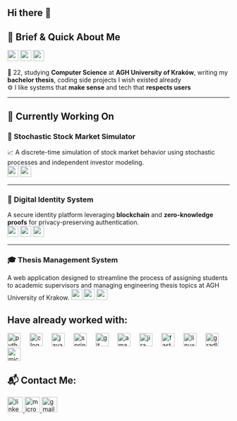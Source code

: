 ## Hi there 👋

## 👋 Brief & Quick About Me

<img src="https://img.shields.io/badge/AGE-22-blueviolet?style=for-the-badge" height="25"/>
<img src="https://img.shields.io/badge/Field-Computer%20Science-3776AB?style=for-the-badge&logo=graduation-cap&logoColor=white" height="25"/>
<img src="https://img.shields.io/badge/University-AGH%20Krak%C3%B3w-darkgreen?style=for-the-badge" height="25"/>

🧠 22, studying **Computer Science** at **AGH University of Kraków**, writing my **bachelor thesis**, coding side projects I wish existed already  
⚙️ I like systems that **make sense** and tech that **respects users**

---


<!--
**jkaleba/jkaleba** is a ✨ _special_ ✨ repository because its `README.md` (this file) appears on your GitHub profile.

Here are some ideas to get you started:

- 🔭 I’m currently working on ...
- 🌱 I’m currently learning ...
- 👯 I’m looking to collaborate on ...
- 🤔 I’m looking for help with ...
- 💬 Ask me about ...
- 📫 How to reach me: ...
- 😄 Pronouns: ...
- ⚡ Fun fact: ...
-->

## 🚧 Currently Working On

### 🧠 Stochastic Stock Market Simulator  
📈 A discrete-time simulation of stock market behavior using stochastic processes and independent investor modeling.  
<img src="https://img.shields.io/badge/Finance-Simulation-blue?style=for-the-badge&logo=chartdotjs&logoColor=white" height="25"/>
<img src="https://img.shields.io/badge/Python-Modeling-3776AB?style=for-the-badge&logo=python&logoColor=white" height="25"/>

---

### 🔐 Digital Identity System  
A secure identity platform leveraging **blockchain** and **zero-knowledge proofs** for privacy-preserving authentication.  
<img src="https://img.shields.io/badge/Blockchain-Security-121212?style=for-the-badge&logo=blockchaindotcom&logoColor=white" height="25"/>
<img src="https://img.shields.io/badge/Zero--Knowledge-Proofs-6A1B9A?style=for-the-badge" height="25"/>
<img src="https://img.shields.io/badge/Decentralized-Identity-2E7D32?style=for-the-badge&logo=ipfs&logoColor=white" height="25"/>

---

### 🎓 Thesis Management System
A web application designed to streamline the process of assigning students to academic supervisors and managing engineering thesis topics at AGH University of Krakow.
<img src="https://img.shields.io/badge/Kotlin-Backend-7f52ff?style=for-the-badge&logo=kotlin&logoColor=white" height="25" />
<img src="https://img.shields.io/badge/PostgreSQL-Database-336791?style=for-the-badge&logo=postgresql&logoColor=white" height="25" />
<img src="https://img.shields.io/badge/Docker-Containerized-2496ED?style=for-the-badge&logo=docker&logoColor=white" height="25" />

<div align="center">
</div>

## Have already worked with:
<div align="left">
  <img src="https://cdn.jsdelivr.net/gh/devicons/devicon/icons/python/python-original.svg" height="30" alt="python logo"  />
  <img width="12" />
  <img src="https://cdn.jsdelivr.net/gh/devicons/devicon/icons/c/c-original.svg" height="30" alt="c logo"  />
  <img width="12" />
  <img src="https://cdn.jsdelivr.net/gh/devicons/devicon/icons/java/java-original.svg" height="30" alt="java logo"  />
  <img width="12" />
  <img src="https://cdn.jsdelivr.net/gh/devicons/devicon/icons/spring/spring-original.svg" height="30" alt="spring logo"  />
  <img width="12" />
  <img src="https://cdn.jsdelivr.net/gh/devicons/devicon/icons/git/git-original.svg" height="30" alt="git logo"  />
  <img width="12" />
  <img src="https://cdn.jsdelivr.net/gh/devicons/devicon/icons/amazonwebservices/amazonwebservices-line-wordmark.svg" height="30" alt="amazonwebservices logo"  />
  <img width="12" />
  <img src="https://cdn.jsdelivr.net/gh/devicons/devicon/icons/jira/jira-original.svg" height="30" alt="jira logo"  />
  <img width="12" />
  <img src="https://cdn.jsdelivr.net/gh/devicons/devicon/icons/fastapi/fastapi-original.svg" height="30" alt="fastapi logo"  />
  <img width="12" />
  <img src="https://cdn.jsdelivr.net/gh/devicons/devicon/icons/linux/linux-original.svg" height="30" alt="linux logo"  />
  <img width="12" />
  <img src="https://cdn.jsdelivr.net/gh/devicons/devicon/icons/gradle/gradle-original.svg" height="30" alt="gradle logo"  />
  <img width="12" />
  <img src="https://cdn.jsdelivr.net/gh/devicons/devicon/icons/microsoftsqlserver/microsoftsqlserver-plain.svg" height="30" alt="microsoftsqlserver logo"  />
</div>

## 📬 Contact Me:

<div align="left">
  <a href="https://www.linkedin.com/in/j-a-kaleba/" target="_blank">
    <img src="https://img.shields.io/static/v1?message=LinkedIn&logo=linkedin&label=&color=0077B5&logoColor=white&labelColor=&style=for-the-badge" height="35" alt="linkedin logo" />
  </a>
  <a href="mailto:janek.kaleba@outlook.com">
    <img src="https://img.shields.io/static/v1?message=Outlook&logo=microsoft-outlook&label=&color=0078D4&logoColor=white&labelColor=&style=for-the-badge" height="35" alt="microsoft-outlook logo" />
  </a>
  <a href="mailto:janek.kaleba@gmail.com">
    <img src="https://img.shields.io/static/v1?message=Gmail&logo=gmail&label=&color=D14836&logoColor=white&labelColor=&style=for-the-badge" height="35" alt="gmail logo" />
  </a>
</div>


###
